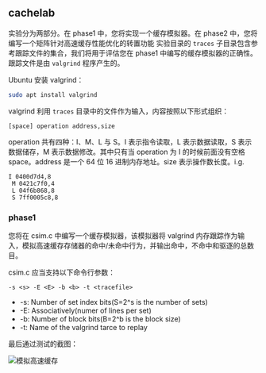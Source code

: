 ## cachelab

实验分为两部分。在 phase1 中，您将实现一个缓存模拟器。在 phase2 中，您将编写一个矩阵针对高速缓存性能优化的转置功能
实验目录的 `traces` 子目录包含参考跟踪文件的集合，我们将用于评估您在 phase1 中编写的缓存模拟器的正确性。跟踪文件是由 `valgrind` 程序产生的。

Ubuntu 安装 valgrind：

```bash
sudo apt install valgrind
```

valgrind 利用 `traces` 目录中的文件作为输入，内容按照以下形式组织：

```
[space] operation address,size
``` 

operation 共有四种：I、M、L 与 S。I 表示指令读取，L 表示数据读取，S 表示数据储存，M 表示数据修改。其中只有当 operation 为 I 的时候前面没有空格 space。address 是一个 64 位 16 进制内存地址。size 表示操作数长度。i.g.

```
I 0400d7d4,8
 M 0421c7f0,4
 L 04f6b868,8
 S 7ff0005c8,8
```

### phase1

您将在 csim.c 中编写一个缓存模拟器，该模拟器将 valgrind 内存跟踪作为输入，模拟高速缓存存储器的命中/未命中行为，并输出命中，不命中和驱逐的总数目。

csim.c 应当支持以下命令行参数：

```
-s <s> -E <E> -b <b> -t <tracefile>
```

- -s: Number of set index bits(S=2^s is the number of sets)
- -E: Associatively(numer of lines per set)
- -b: Number of block bits(B=2^b is the block size)
- -t: Name of the valgrind tarce to replay

最后通过测试的截图：

![模拟高速缓存](https://i.loli.net/2021/02/05/TW6sLuCil5qZajr.png)
